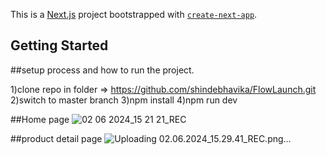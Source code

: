This is a [Next.js](https://nextjs.org/) project bootstrapped with [`create-next-app`](https://github.com/vercel/next.js/tree/canary/packages/create-next-app).

## Getting Started

##setup process and how to run the project.

1)clone repo in folder => https://github.com/shindebhavika/FlowLaunch.git
2)switch to master branch
3)npm install
4)npm run dev


##Home page
![02 06 2024_15 21 21_REC](https://github.com/shindebhavika/FlowLaunch/assets/103195075/4d97e073-c0e3-43d9-beb1-79dafcbfa256)

##product detail page 
![Uploading 02.06.2024_15.29.41_REC.png…]()
